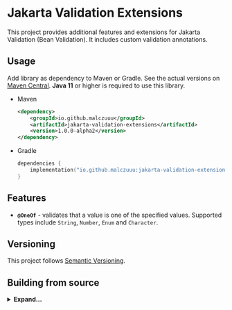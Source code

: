 # Jakarta Validation Extensions

This project provides additional features and extensions for Jakarta Validation (Bean Validation). It includes custom
validation annotations.

## Usage

Add library as dependency to Maven or Gradle. See the actual versions on [Maven Central][maven-central]. **Java 11** or
higher is required to use this library.

* Maven
  ```xml
  <dependency>
      <groupId>io.github.malczuuu</groupId>
      <artifactId>jakarta-validation-extensions</artifactId>
      <version>1.0.0-alpha2</version>
  </dependency>
  ```
* Gradle
  ```kotlin
  dependencies {
      implementation("io.github.malczuuu:jakarta-validation-extensions:1.0.0-alpha2")
  }
  ```

## Features

- **`@OneOf`** - validates that a value is one of the specified values. Supported types include `String`, `Number`,
  `Enum` and `Character`.

## Versioning

This project follows [Semantic Versioning](https://semver.org/).

## Building from source

<details>
<summary><b>Expand...</b></summary>

To build the project from source, ensure you have **Java 17** or higher. Yes, Java 17 is required to build the project,
but it should produce artifacts compatible with **Java 11**.

```bash
./gradlew clean build
```

```bash
./gradlew -Pversion=XXXX clean build publishToMavenLocal
```

</details>

[maven-central]: https://central.sonatype.com/artifact/io.github.malczuuu/jakarta-validation-extensions
